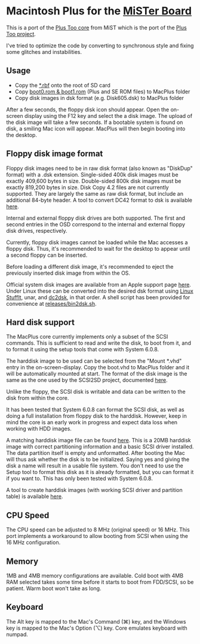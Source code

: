 # Macintosh Plus for the [MiSTer Board](https://github.com/MiSTer-devel/Main_MiSTer/wiki)

This is a port of the [Plus Too core](https://github.com/mist-devel/mist-binaries/tree/master/cores/plus_too) from MiST which is the port of the [Plus Too project](http://www.bigmessowires.com/plus-too/).

I've tried to optimize the code by converting to synchronous style and fixing some glitches and instabilities.

## Usage

* Copy the [*.rbf](https://github.com/MiSTer-devel/MacPlus_MiSTer/tree/master/releases) onto the root of SD card
* Copy [boot0.rom & boot1.rom](https://github.com/MiSTer-devel/MacPlus_MiSTer/tree/master/releases) (Plus and SE ROM files) to MacPlus folder
* Copy disk images in dsk format (e.g. Disk605.dsk) to MacPlus folder

After a few seconds, the floppy disk icon should appear. Open the on-screen display using the F12 key and select the a disk image. The upload of the disk image will take a few seconds. If a bootable system is found on disk, a smiling Mac icon will appear. MacPlus will then begin booting into the desktop.

## Floppy disk image format

Floppy disk images need to be in raw disk format (also known as "DiskDup" format) with a .dsk extension. Single-sided 400k disk images must be exactly 409,600 bytes in size. Double-sided 800k disk images must be exactly 819,200 bytes in size.  Disk Copy 4.2 files are not currently supported. They are largely the same as raw disk format, but include an additional 84-byte header. A tool to convert DC42 format to dsk is available [here](https://www.bigmessowires.com/2013/12/16/macintosh-diskcopy-4-2-floppy-image-converter/).

Internal and external floppy disk drives are both supported. The first and second entries in the OSD correspond to the internal and external floppy disk drives, respectively.

Currently, floppy disk images cannot be loaded while the Mac accesses a floppy disk. Thus, it's recommended to wait for the desktop to appear until a second floppy can be inserted.

Before loading a different disk image, it's recommended to eject the previously inserted disk image from within the OS.

Official system disk images are available from an Apple support page [here](https://web.archive.org/web/20141025043714/http://www.info.apple.com/support/oldersoftwarelist.html). Under Linux these can be converted into the desired dsk format using [Linux StuffIt](http://web.archive.org/web/20060205025441/http://www.stuffit.com/downloads/files/stuffit520.611linux-i386.tar.gz), unar, and [dc2dsk](http://www.bigmessowires.com/dc2dsk.c), in that order. A shell script has been provided for convenience at [releases/bin2dsk.sh](releases/bin2dsk.sh).

## Hard disk support

The MacPlus core currently implements only a subset of the SCSI commands. This is sufficient to read and write the disk, to boot from it, and to format it using the setup tools that come with System 6.0.8.

The harddisk image to be used can be selected from the "Mount *.vhd" entry in the on-screen-display. Copy the boot.vhd to MacPlus folder and it will be automatically mounted at start. The format of the disk image is the same as the one used by the SCSI2SD project, documented [here](http://www.codesrc.com/mediawiki/index.php?title=HFSFromScratch).

Unlike the floppy, the SCSI disk is writable and data can be written to the disk from within the core.

It has been tested that System 6.0.8 can format the SCSI disk, as well as doing a full installation from floppy disk to the harddisk. However, keep in mind the core is an early work in progress and expect data loss when working with HDD images.

A matching harddisk image file can be found [here](https://github.com/MiSTer-devel/MacPlus_MiSTer/tree/master/releases). This is a 20MB harddisk image with correct partitioning information and a basic SCSI driver installed. The data partition itself is empty and unformatted. After booting the Mac will thus ask whether the disk is to be initialized. Saying yes and giving the disk a name will result in a usable file system. You don't need to use the Setup tool to format this disk as it is already formatted, but you can format it if you want to. This has only been tested with System 6.0.8.

A tool to create harddisk images (with working SCSI driver and partition table) is available [here](https://diskjockey.onegeekarmy.eu/).

## CPU Speed

The CPU speed can be adjusted to 8 MHz (original speed) or 16 MHz. This port implements a workaround to allow booting from SCSI when using the 16 MHz configuration.

## Memory

1MB and 4MB memory configurations are available. Cold boot with 4MB RAM selected takes some time before it starts to boot from FDD/SCSI, so be patient. Warm boot won't take as long.

## Keyboard
The Alt key is mapped to the Mac's Command (⌘) key, and the Windows key is mapped to the Mac's Option (⌥) key. Core emulates keyboard with numpad.
